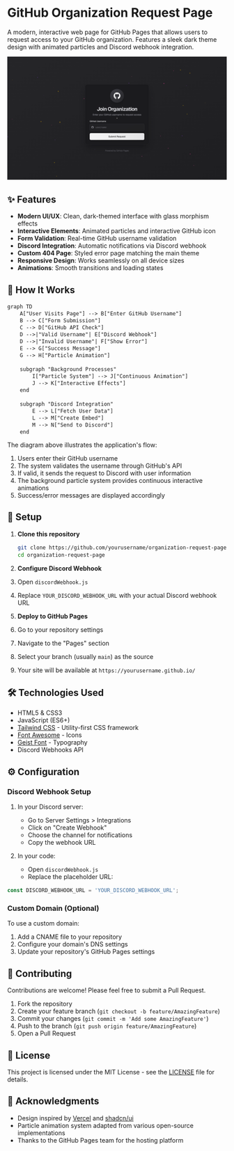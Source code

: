 # GitHub Organization Request Page

A modern, interactive web page for GitHub Pages that allows users to request access to your GitHub organization. Features a sleek dark theme design with animated particles and Discord webhook integration.

![Preview of the application](./preview.png)

## ✨ Features

- **Modern UI/UX**: Clean, dark-themed interface with glass morphism effects
- **Interactive Elements**: Animated particles and interactive GitHub icon
- **Form Validation**: Real-time GitHub username validation
- **Discord Integration**: Automatic notifications via Discord webhook
- **Custom 404 Page**: Styled error page matching the main theme
- **Responsive Design**: Works seamlessly on all device sizes
- **Animations**: Smooth transitions and loading states

## 🔄 How It Works

```mermaid
graph TD
    A["User Visits Page"] --> B["Enter GitHub Username"]
    B --> C["Form Submission"]
    C --> D["GitHub API Check"]
    D -->|"Valid Username"| E["Discord Webhook"]
    D -->|"Invalid Username"| F["Show Error"]
    E --> G["Success Message"]
    G --> H["Particle Animation"]
    
    subgraph "Background Processes"
        I["Particle System"] --> J["Continuous Animation"]
        J --> K["Interactive Effects"]
    end

    subgraph "Discord Integration"
        E --> L["Fetch User Data"]
        L --> M["Create Embed"]
        M --> N["Send to Discord"]
    end
```

The diagram above illustrates the application's flow:
1. Users enter their GitHub username
2. The system validates the username through GitHub's API
3. If valid, it sends the request to Discord with user information
4. The background particle system provides continuous interactive animations
5. Success/error messages are displayed accordingly

## 🚀 Setup

1. **Clone this repository**
    ```bash
    git clone https://github.com/yourusername/organization-request-page.git
    cd organization-request-page
    ```

2. **Configure Discord Webhook**

1. Open `discordWebhook.js`
2. Replace `YOUR_DISCORD_WEBHOOK_URL` with your actual Discord webhook URL



3. **Deploy to GitHub Pages**

1. Go to your repository settings
2. Navigate to the "Pages" section
3. Select your branch (usually `main`) as the source
4. Your site will be available at `https://yourusername.github.io/`

## 🛠️ Technologies Used

- HTML5 & CSS3
- JavaScript (ES6+)
- [Tailwind CSS](https://tailwindcss.com) - Utility-first CSS framework
- [Font Awesome](https://fontawesome.com) - Icons
- [Geist Font](https://vercel.com/font) - Typography
- Discord Webhooks API


## ⚙️ Configuration

### Discord Webhook Setup

1. In your Discord server:
   - Go to Server Settings > Integrations
   - Click on "Create Webhook"
   - Choose the channel for notifications
   - Copy the webhook URL

2. In your code:
   - Open `discordWebhook.js`
   - Replace the placeholder URL:


```javascript
const DISCORD_WEBHOOK_URL = 'YOUR_DISCORD_WEBHOOK_URL';
```


### Custom Domain (Optional)

To use a custom domain:

1. Add a CNAME file to your repository
2. Configure your domain's DNS settings
3. Update your repository's GitHub Pages settings


## 🤝 Contributing

Contributions are welcome! Please feel free to submit a Pull Request.

1. Fork the repository
2. Create your feature branch (`git checkout -b feature/AmazingFeature`)
3. Commit your changes (`git commit -m 'Add some AmazingFeature'`)
4. Push to the branch (`git push origin feature/AmazingFeature`)
5. Open a Pull Request


## 📝 License

This project is licensed under the MIT License - see the [LICENSE](LICENSE) file for details.

## 🙏 Acknowledgments

- Design inspired by [Vercel](https://vercel.com) and [shadcn/ui](https://ui.shadcn.com)
- Particle animation system adapted from various open-source implementations
- Thanks to the GitHub Pages team for the hosting platform